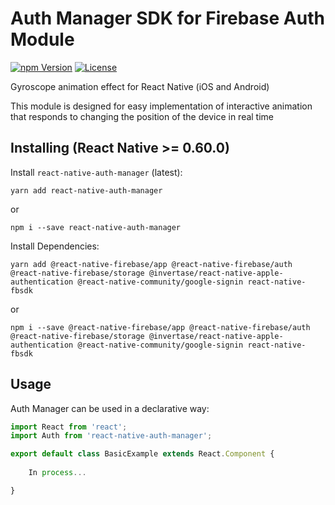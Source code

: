 # Auth Manager SDK for Firebase Auth Module

[![npm Version](https://img.shields.io/npm/v/react-native-auth-manager.svg)](https://www.npmjs.com/package/react-native-auth-manager) [![License](https://img.shields.io/npm/l/react-native-auth-manager.svg)](https://www.npmjs.com/package/react-native-auth-manager)

Gyroscope animation effect for React Native (iOS and Android)

This module is designed for easy implementation of interactive animation that responds to changing the position of the device in real time

## Installing (React Native >= 0.60.0)

Install `react-native-auth-manager` (latest):

```
yarn add react-native-auth-manager
```

or

```
npm i --save react-native-auth-manager
```

Install Dependencies:

```
yarn add @react-native-firebase/app @react-native-firebase/auth @react-native-firebase/storage @invertase/react-native-apple-authentication @react-native-community/google-signin react-native-fbsdk
```

or

```
npm i --save @react-native-firebase/app @react-native-firebase/auth @react-native-firebase/storage @invertase/react-native-apple-authentication @react-native-community/google-signin react-native-fbsdk
```

## Usage


Auth Manager can be used in a declarative way:

```jsx
import React from 'react';
import Auth from 'react-native-auth-manager';

export default class BasicExample extends React.Component {
 
    In process...

}
```
